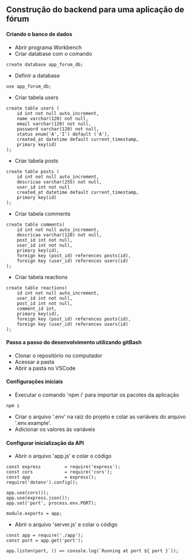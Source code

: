 ## Construção do backend para uma aplicação de fórum

#### Criando o banco de dados
* Abrir programa Workbench
* Criar database com o comando
```
create database app_forum_db;
```
* Definir a database 
```
use app_forum_db;
```

* Criar tabela users
```
create table users (
	id int not null auto_increment,
    name varchar(120) not null,
    email varchar(120) not null,
    password varchar(120) not null,
    status enum('A','I') default ('A'),
    created_at datetime default current_timestamp,
    primary key(id)
);
```
* Criar tabela posts
```
create table posts (
	id int not null auto_increment,
    descricao varchar(255) not null,
    user_id int not null
    created_at datetime default current_timestamp,
    primary key(id)
);
```
* Criar tabela comments
```
create table comments(
	id int not null auto_increment,
    descricao varchar(120) not null,
    post_id int not null,
    user_id int not null,
    primary key(id),
    foreign key (post_id) references posts(id),
    foreign key (user_id) references users(id)
);
```
* Criar tabela reactions
```
create table reactions(
	id int not null auto_increment,
    user_id int not null,
    post_id int not null,
    comment_id int,
    primary key(id),
    foreign key (post_id) references posts(id),
    foreign key (user_id) references users(id)
);
```

#### Passo a passo do desenvolvimento utilizando gitBash
* Clonar o repositório no computador
* Acessar a pasta
* Abrir a pasta no VSCode

#### Configurações iniciais
* Executar o comando 'npm i' para importar os pacotes da aplicação
```
npm i 
```

* Criar o arquivo '.env' na raiz do projeto e colar as variáveis do arquivo '.env.example'.
* Adicionar os valores às variáveis

#### Configurar inicialização da API
* Abrir o arquivo 'app.js' e colar o código
```
const express         = require('express');
const cors            = require('cors');
const app             = express();
require('dotenv').config();

app.use(cors());
app.use(express.json());
app.set('port', process.env.PORT);

module.exports = app;
```

* Abrir o arquivo 'server.js' e colar o código
```
const app = require('./app');
const port = app.get('port');

app.listen(port, () => console.log(`Running at port ${ port }`));
```